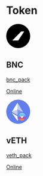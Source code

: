# Token

![](../.gitbook/assets/image%20%284%29.png)

## BNC

[bnc\_pack](https://raw.githubusercontent.com/bifrost-finance/design-assets/master/token_logo/bnc/BNC_Pack.zip)

[Online](https://github.com/bifrost-finance/design-assets/tree/master/token_logo/bnc)





![](../.gitbook/assets/image%20%286%29%20%281%29%20%281%29.png)

## vETH

[veth\_pack](https://raw.githubusercontent.com/bifrost-finance/design-assets/master/token_logo/veth/vETH_Pack.zip)

[Online](https://github.com/bifrost-finance/design-assets/tree/master/token_logo/veth)

